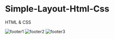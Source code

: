 # Simple-Layout-Html-Css
HTML &amp; CSS



![footer1](https://user-images.githubusercontent.com/71060268/99822427-35e26a00-2b79-11eb-9120-daee4b7dae98.png)
![footer2](https://user-images.githubusercontent.com/71060268/99822420-33801000-2b79-11eb-9100-7b7d684e56e7.png)
![footer3](https://user-images.githubusercontent.com/71060268/99822425-3549d380-2b79-11eb-8135-6b9497ac3cf9.png)
